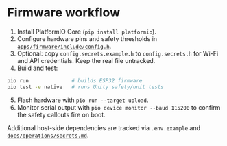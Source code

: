 # Firmware workflow

1. Install PlatformIO Core (`pip install platformio`).
2. Configure hardware pins and safety thresholds in
   [`apps/firmware/include/config.h`](../../apps/firmware/include/config.h).
3. Optional: copy `config.secrets.example.h` to `config.secrets.h` for Wi-Fi and
   API credentials.  Keep the real file untracked.
4. Build and test:

```bash
pio run              # builds ESP32 firmware
pio test -e native   # runs Unity safety/unit tests
```

5. Flash hardware with `pio run --target upload`.
6. Monitor serial output with `pio device monitor --baud 115200` to confirm the
   safety callouts fire on boot.

Additional host-side dependencies are tracked via `.env.example` and
[`docs/operations/secrets.md`](secrets.md).
